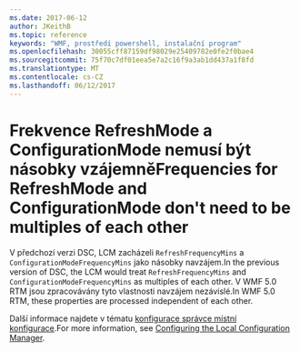 ```yaml
---
ms.date: 2017-06-12
author: JKeithB
ms.topic: reference
keywords: "WMF, prostředí powershell, instalační program"
ms.openlocfilehash: 30055cff87159df98029e25409782e0fe2f0bae4
ms.sourcegitcommit: 75f70c7df01eea5e7a2c16f9a3ab1dd437a1f8fd
ms.translationtype: MT
ms.contentlocale: cs-CZ
ms.lasthandoff: 06/12/2017
---
```

# <a name="frequencies-for-refreshmode-and-configurationmode-dont-need-to-be-multiples-of-each-other"></a><span data-ttu-id="fbf1d-102">Frekvence RefreshMode a ConfigurationMode nemusí být násobky vzájemně</span><span class="sxs-lookup"><span data-stu-id="fbf1d-102">Frequencies for RefreshMode and ConfigurationMode don't need to be multiples of each other</span></span>

<span data-ttu-id="fbf1d-103">V předchozí verzi DSC, LCM zacházeli `RefreshFrequencyMins` a `ConfigurationModeFrequencyMins` jako násobky navzájem.</span><span class="sxs-lookup"><span data-stu-id="fbf1d-103">In the previous version of DSC, the LCM would treat `RefreshFrequencyMins` and `ConfigurationModeFrequencyMins` as multiples of each other.</span></span> <span data-ttu-id="fbf1d-104">V WMF 5.0 RTM jsou zpracovávány tyto vlastnosti navzájem nezávislé.</span><span class="sxs-lookup"><span data-stu-id="fbf1d-104">In WMF 5.0 RTM, these properties are processed independent of each other.</span></span> 

<span data-ttu-id="fbf1d-105">Další informace najdete v tématu [konfigurace správce místní konfigurace](https://msdn.microsoft.com/powershell/dsc/metaconfig).</span><span class="sxs-lookup"><span data-stu-id="fbf1d-105">For more information, see [Configuring the Local Configuration Manager](https://msdn.microsoft.com/powershell/dsc/metaconfig).</span></span>

